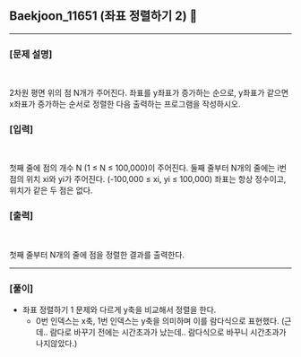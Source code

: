 ## Baekjoon_11651 (좌표 정렬하기 2) 🚀
___


### **[문제 설명]**
<br>

2차원 평면 위의 점 N개가 주어진다. 좌표를 y좌표가 증가하는 순으로, y좌표가 같으면 x좌표가 증가하는 순서로 정렬한 다음 출력하는 프로그램을 작성하시오.

### **[입력]**
<br>

첫째 줄에 점의 개수 N (1 ≤ N ≤ 100,000)이 주어진다. 둘째 줄부터 N개의 줄에는 i번점의 위치 xi와 yi가 주어진다. (-100,000 ≤ xi, yi ≤ 100,000) 좌표는 항상 정수이고, 위치가 같은 두 점은 없다.

### **[출력]**
<br>

첫째 줄부터 N개의 줄에 점을 정렬한 결과를 출력한다.

___


### **[풀이]**

- 좌표 정렬하기 1 문제와 다르게 y축을 비교해서 정렬을 한다.
    - 0번 인덱스는 x축, 1번 인덱스는 y축을 의미하며 이를 람다식으로 표현했다.
      (근데.. 람다로 바꾸기 전에는 시간초과가 났는데.. 람다식으로 바꾸니 시간초과가 나지않았다.)